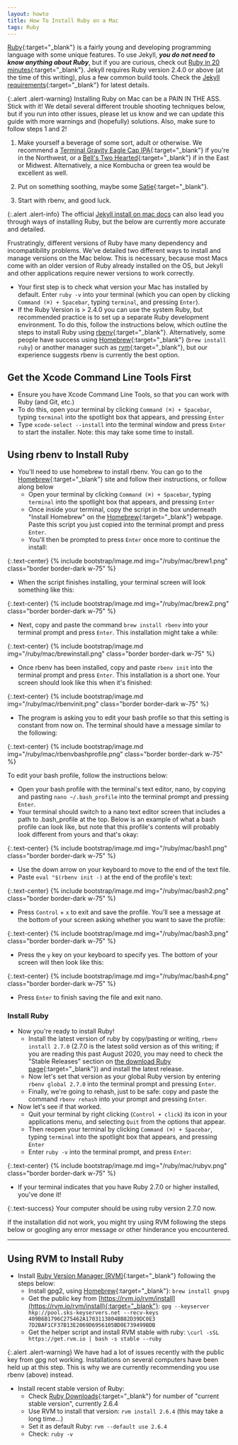 ```yaml
---
layout: howto
title: How To Install Ruby on a Mac
tags: Ruby
---
```


[Ruby](https://www.ruby-lang.org/en/){:target="_blank"} is a fairly young and developing programming language with some unique features. 
To use Jekyll, ***you do not need to know anything about Ruby***, but if you are curious, check out [Ruby in 20 minutes](https://www.ruby-lang.org/en/documentation/quickstart/){:target="_blank"}.
Jekyll requires Ruby version 2.4.0 or above (at the time of this writing), plus a few common build tools. 
Check the [Jekyll requirements](https://jekyllrb.com/docs/installation/){:target="_blank"} for latest details.

{:.alert .alert-warning}
Installing Ruby on Mac can be a PAIN IN THE ASS. Stick with it! We detail several different trouble shooting techniques below, but if you run into other issues, please let us know and we can update this guide with more warnings and (hopefully) solutions. Also, make sure to follow steps 1 and 2!

1. Make yourself a beverage of some sort, adult or otherwise. We recommend a [Terminal Gravity Eagle Cap IPA](https://terminalgravitybrewing.com/eagle-cap){:target="_blank"} if you're in the Northwest, or a [Bell's Two Hearted](http://www.bellsbeer.com/beer/year-round/two-hearted-ale){:target="_blank"} if in the East or Midwest. Alternatively, a nice Kombucha or green tea would be excellent as well.

2. Put on something soothing, maybe some [Satie](https://youtu.be/_fuIMye31Gw){:target="_blank"}. 

3. Start with rbenv, and good luck. 

{:.alert .alert-info}
The official [Jekyll install on mac docs](https://jekyllrb.com/docs/installation/macos/) can also lead you through ways of installing Ruby, but the below are currently more accurate and detailed.

Frustratingly, different versions of Ruby have many dependency and incompatibility problems. We've detailed two different ways to install and manage versions on the Mac below. This is necessary, because most Macs come with an older version of Ruby already installed on the OS, but Jekyll and other applications require newer versions to work correctly. 

- Your first step is to check what version your Mac has installed by default. Enter `ruby -v` into your terminal (which you can open by clicking `Command (⌘) + Spacebar`, typing `terminal`, and pressing `Enter`). 
- If the Ruby Version is > 2.4.0 you can use the system Ruby, but recommended practice is to set up a separate Ruby development environment. To do this, follow the instructions below, which outline the steps to install Ruby using [rbenv](https://github.com/rbenv/rbenv){:target="_blank"}. Alternatively, some people have success using [Homebrew](https://brew.sh/){:target="_blank"} (`brew install ruby`) or another manager such as [rvm](https://rvm.io){:target="_blank"}, but our experience suggests rbenv is currently the best option.

## Get the Xcode Command Line Tools First
- Ensure you have Xcode Command Line Tools, so that you can work with Ruby (and Git, etc.)
- To do this, open your terminal by clicking `Command (⌘) + Spacebar`, typing `terminal` into the spotlight box that appears, and pressing `Enter`
- Type `xcode-select --install` into the terminal window and press `Enter` to start the installer. Note: this may take some time to install.
 
## Using rbenv to Install Ruby

- You'll need to use homebrew to install rbenv. You can go to the [Homebrew](https://brew.sh/){:target="_blank"} site and follow their instructions, or follow along below
    - Open your terminal by clicking `Command (⌘) + Spacebar`, typing `terminal` into the spotlight box that appears, and pressing `Enter`
    - Once inside your terminal, copy the script in the box underneath "Install Homebrew" on the [Homebrew](https://brew.sh/){:target="_blank"} webpage. Paste this script you just copied into the terminal prompt and press `Enter`. 
    - You'll then be prompted to press `Enter` once more to continue the install:

{:.text-center}
{% include bootstrap/image.md img="/ruby/mac/brew1.png" class="border border-dark w-75" %}

- When the script finishes installing, your terminal screen will look something like this:

{:.text-center}
{% include bootstrap/image.md img="/ruby/mac/brew2.png" class="border border-dark w-75" %}

- Next, copy and paste the command `brew install rbenv` into your terminal prompt and press `Enter`. This installation might take a while:

{:.text-center}
{% include bootstrap/image.md img="/ruby/mac/brewinstall.png" class="border border-dark w-75" %}

- Once rbenv has been installed, copy and paste `rbenv init` into the terminal prompt and press `Enter`. This installation is a short one. Your screen should look like this when it's finished:

{:.text-center}
{% include bootstrap/image.md img="/ruby/mac/rbenvinit.png" class="border border-dark w-75" %}

- The program is asking you to edit your bash profile so that this setting is constant from now on. The terminal should have a message similar to the following:

{:.text-center}
{% include bootstrap/image.md img="/ruby/mac/rbenvbashprofile.png" class="border border-dark w-75" %}

To edit your bash profile, follow the instructions below: 
- Open your bash profile with the terminal's text editor, nano, by copying and pasting  `nano ~/.bash_profile` into the terminal prompt and pressing `Enter`. 
- Your terminal should switch to a nano text editor screen that includes a path to .bash_profile at the top. Below is an example of what a bash profile can look like, but note that this profile's contents will probably look different from yours and that's okay:

{:.text-center}
{% include bootstrap/image.md img="/ruby/mac/bash1.png" class="border border-dark w-75" %}

- Use the down arrow on your keyboard to move to the end of the text file.
- Paste `eval "$(rbenv init -)` at the end of the profile's text:

{:.text-center}
{% include bootstrap/image.md img="/ruby/mac/bash2.png" class="border border-dark w-75" %}

- Press `Control` + `x` to exit and save the profile. You'll see a message at the bottom of your screen asking whether you want to save the profile:

{:.text-center}
{% include bootstrap/image.md img="/ruby/mac/bash3.png" class="border border-dark w-75" %}

- Press the `y` key on your keyboard to specify yes. The bottom of your screen will then look like this:

{:.text-center}
{% include bootstrap/image.md img="/ruby/mac/bash4.png" class="border border-dark w-75" %}

- Press `Enter` to finish saving the file and exit nano.

### Install Ruby

- Now you're ready to install Ruby!
    - Install the latest version of ruby by copy/pasting or writing, `rbenv install 2.7.0`  (2.7.0 is the latest solid version as of this writing; if you are reading this past August 2020, you may need to check the "Stable Releases" section on [the download Ruby page](https://www.ruby-lang.org/en/downloads/){:target="_blank"}) and install the latest release.
    - Now let's set that version as your global Ruby version by entering `rbenv global 2.7.0` into the terminal prompt and pressing `Enter`. 
    - Finally, we're going to rehash, just to be safe: copy and paste the command `rbenv rehash` into your prompt and pressing `Enter`.
- Now let's see if that worked. 
    - Quit your terminal by right clicking (`Control + click`) its icon in your applications menu, and selecting `Quit` from the options that appear.
    - Then reopen your terminal by clicking `Command (⌘) + Spacebar`, typing `terminal` into the spotlight box that appears, and pressing `Enter`
    - Enter `ruby -v` into the terminal prompt, and press `Enter`:

{:.text-center}
{% include bootstrap/image.md img="/ruby/mac/rubyv.png" class="border border-dark w-75" %}

- If your terminal indicates that you have Ruby 2.7.0 or higher installed, you've done it!

{:.text-success}
Your computer should be using ruby version 2.7.0 now. 

If the installation did not work, you might try using RVM following the steps below or googling any error message or other hinderance you encountered. 

---

## Using RVM to Install Ruby
 - Install [Ruby Version Manager (RVM)](https://rvm.io/){:target="_blank"} following the steps below:
    - Install gpg2, using [Homebrew](https://brew.sh/){:target="_blank"}: `brew install gnupg`
    - Get the public key from [https://rvm.io/rvm/install](https://rvm.io/rvm/install){:target="_blank"}: `gpg --keyserver hkp://pool.sks-keyservers.net --recv-keys 409B6B1796C275462A1703113804BB82D39DC0E3 7D2BAF1CF37B13E2069D6956105BD0E739499BDB`
    - Get the helper script and install RVM stable with ruby: `\curl -sSL https://get.rvm.io | bash -s stable --ruby`

{:.alert .alert-warning}
We have had a lot of issues recently with the public key from gpg not working. Installations on several computers have been held up at this step. This is why we are currently recommending you use rbenv (above) instead.

- Install recent stable version of Ruby:
    - Check [Ruby Downloads](https://www.ruby-lang.org/en/downloads/){:target="_blank"} for number of "current stable version", currently 2.6.4
    - Use RVM to install that version: `rvm install 2.6.4` (this may take a long time...)
    - Set it as default Ruby: `rvm --default use 2.6.4`
    - Check: `ruby -v`